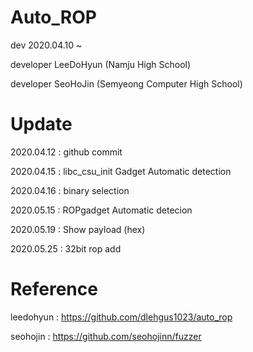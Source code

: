 # Auto_ROP

dev 2020.04.10 ~

developer LeeDoHyun (Namju High School)

developer SeoHoJin (Semyeong Computer High School)


# Update

2020.04.12 : github commit

2020.04.15 : libc_csu_init Gadget Automatic detection

2020.04.16 : binary selection

2020.05.15 : ROPgadget Automatic detecion

2020.05.19 : Show payload (hex)

2020.05.25 : 32bit rop add

# Reference

leedohyun : https://github.com/dlehgus1023/auto_rop

seohojin : https://github.com/seohojinn/fuzzer
